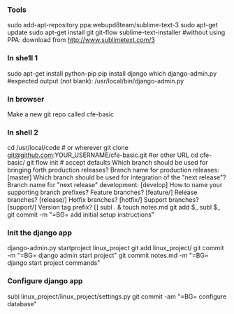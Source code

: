 ### Tools

sudo add-apt-repository ppa:webupd8team/sublime-text-3
sudo apt-get update
sudo apt-get install git git-flow sublime-text-installer
#without using PPA: download from http://www.sublimetext.com/3

### In she1l 1

sudo apt-get install python-pip 
pip install django
which django-admin.py 
#expected output (not blank): /usr/local/bin/django-admin.py

### In browser

Make a new git repo called cfe-basic

### In shell 2

cd /usr/local/code # or wherever
git clone git@github.com:YOUR_USERNAME/cfe-basic.git #or other URL
cd cfe-basic/
git flow init # accept defaults
Which branch should be used for bringing forth production releases?
Branch name for production releases: [master] 
Which branch should be used for integration of the "next release"?
Branch name for "next release" development: [develop] 
How to name your supporting branch prefixes?
Feature branches? [feature/] 
Release branches? [release/] 
Hotfix branches? [hotfix/] 
Support branches? [support/] 
Version tag prefix? [] 
subl . &
touch notes.md
git add $_
subl $_
git commit -m "=BG= add initial setup instructions"

### Init the django app

django-admin.py startproject linux_project
git add linux_project/
git commit -m "=BG= django admin start project"
git commit  notes.md -m "=BG= django start project commands"

### Configure django app

subl linux_project/linux_project/settings.py
git commit -am "=BG= configure database"
